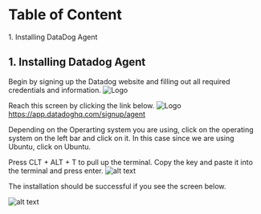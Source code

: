 <h1>Table of Content</h1>
  1. Installing DataDog Agent
  
  
  
 <h2>1. Installing Datadog Agent</h2>
  
Begin by signing up the Datadog website and filling out all required credentials and information.
   ![Logo](https://raw.githubusercontent.com/FantasyStarr/hiring-engineers/debdbde804f263ec43926b810dc206986dd7639d/Screenshot%20from%202017-12-05%2021-19-32.png)
   
Reach this screen by clicking the link below.
![Logo](https://raw.githubusercontent.com/FantasyStarr/hiring-engineers/master/Screenshot%20from%202017-12-05%2021-22-40.png)
  <br>https://app.datadoghq.com/signup/agent
  
Depending on the Operarting system you are using, click on the operating system on the left bar and click on it. In this case since we are using Ubuntu, click on Ubuntu.
  
Press CLT + ALT + T to pull up the terminal. Copy the key and paste it into the terminal and press enter.
![alt text](https://raw.githubusercontent.com/FantasyStarr/hiring-engineers/master/Screenshot%20from%202017-12-05%2021-30-01.png)

The installation should be successful if you see the screen below.

![alt text](https://raw.githubusercontent.com/FantasyStarr/hiring-engineers/master/Screenshot%20from%202017-12-05%2022-20-42.png)
